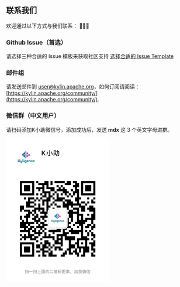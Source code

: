 ## 联系我们

欢迎通过以下方式与我们联系：
👏👏👏

### Github Issue（首选）
请选择三种合适的 Issue 模板来获取社区支持 [选择合适的 Issue Template](https://github.com/Kyligence/mdx-kylin/issues/new/choose)

### 邮件组
请发送邮件到 [user@kylin.apache.org](mailto:user@kylin.apache.org)，如何订阅请阅读： [https://kylin.apache.org/community/](https://kylin.apache.org/community/).

### 微信群（中文用户）
请扫码添加K小助微信号，添加成功后，发送 **mdx** 这 3 个英文字母进群。

<img src="images/wechat.cn.png" style="zoom:50%;" />
